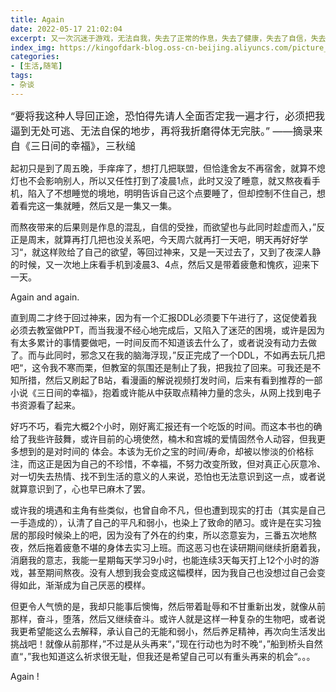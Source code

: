 ```yaml
---
title: Again
date: 2022-05-17 21:02:04
excerpt: 又一次沉迷于游戏，无法自我，失去了正常的作息，失去了健康，失去了自信，失去了...不止一次地问自己，你到底在做什么呀！？但一次又一次地陷入泥潭，again and again.
index_img: https://kingofdark-blog.oss-cn-beijing.aliyuncs.com/picture_backend/picture_backend/img/202205172257540.png
categories: 
- [生活,随笔]
tags: 
- 杂谈
---
```




<p class='note note-primary'>
  <font size="3">
    “要将我这种人导回正途，恐怕得先请人全面否定我一遍才行，必须把我逼到无处可逃、无法自保的地步，再将我折磨得体无完肤。”                         ——摘录来自《三日间的幸福》，三秋缒
  </font>
</p>



起初只是到了周五晚，手痒痒了，想打几把联盟，但恰逢舍友不再宿舍，就算不熄灯也不会影响别人，所以又任性打到了凌晨1点，此时又没了睡意，就又熬夜看手机，陷入了不想睡觉的境地，明明告诉自己这个点要睡了，但却控制不住自己，想着看完这一集就睡，然后又是一集又一集。

而熬夜带来的后果则是作息的混乱，自信的受挫，而欲望也与此同时趁虚而入，”反正是周末，就算再打几把也没关系吧，今天周六就再打一天吧，明天再好好学习“，就这样败给了自己的欲望，等回过神来，又是一天过去了，又到了夜深人静的时候，又一次地上床看手机到凌晨3、4点，然后又是带着疲惫和愧疚，迎来下一天。

Again and again.

直到周二才终于回过神来，因为有一个汇报DDL必须要下午进行了，这促使着我必须去教室做PPT，而当我漫不经心地完成后，又陷入了迷茫的困境，或许是因为有太多累计的事情要做吧，一时间反而不知道该去什么了，或者说没有动力去做了。而与此同时，邪念又在我的脑海浮现，”反正完成了一个DDL，不如再去玩几把吧“，这令我不寒而栗，但教室的氛围还是制止了我，把我拉了回来。可我还是不知所措，然后又刷起了B站，看漫画的解说视频打发时间，后来有看到推荐的一部小说《三日间的幸福》，抱着或许能从中获取点精神力量的念头，从网上找到电子书资源看了起来。

好巧不巧，看完大概2个小时，刚好离汇报还有一个吃饭的时间。而这本书也的确给了我些许鼓舞，或许目前的心境使然，楠木和宫城的爱情固然令人动容，但我更多想到的是对时间的 体会。本该为无价之宝的时间/寿命，却被以惨淡的价格标注，而这正是因为自己的不珍惜，不幸福，不努力改变所致，但对真正心灰意冷、对一切失去热情、找不到生活的意义的人来说，恐怕也无法意识到这一点，或者说就算意识到了，心也早已麻木了罢。

或许我的境遇和主角有些类似，也曾自命不凡，但也遭到现实的打击（其实是自己一手造成的），认清了自己的平凡和弱小，也染上了致命的陋习。或许是在实习独居的那段时候染上的吧，因为没有了外在的约束，所以恣意妄为，三番五次地熬夜，然后拖着疲惫不堪的身体去实习上班。而这恶习也在读研期间继续折磨着我，消磨我的意志，我能一星期每天学习9小时，也能连续3天每天打上12个小时的游戏，甚至期间熬夜。没有人想到我会变成这幅模样，因为我自己也没想过自己会变得如此，渐渐成为自己厌恶的模样。

但更令人气愤的是，我却只能事后懊悔，然后带着耻辱和不甘重新出发，就像从前那样，奋斗，堕落，然后又继续奋斗。或许人就是这样一种复杂的生物吧，或者说我更希望能这么去解释，承认自己的无能和弱小，然后养足精神，再次向生活发出挑战吧！就像从前那样，”不过是从头再来“，”现在行动也为时不晚“，”船到桥头自然直“，”我也知道这么祈求很无耻，但我还是希望自己可以有重头再来的机会“。。。

Again !
